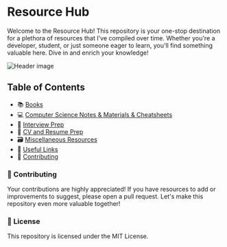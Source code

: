 # Resource Hub
Welcome to the Resource Hub! This repository is your one-stop destination for a plethora of resources that I've compiled over time. Whether you're a developer, student, or just someone eager to learn, you'll find something valuable here. Dive in and enrich your knowledge!

![Header image](https://www.promptcloud.com/wp-content/uploads/2017/10/sources-of-data-collection.png)

## Table of Contents
- 📚 [Books](https://github.com/MohamedGalal-2/Resources/tree/main/Books)
- 💻 [Computer Science Notes & Materials & Cheatsheets](https://github.com/MohamedGalal-2/Resources/tree/main/Computer%20Science)
- 💼 [Interview Prep](https://github.com/MohamedGalal-2/Resources/tree/main/Interview%20Prep)
- 📰 [CV and Resume Prep](https://github.com/MohamedGalal-2/Resources/tree/main/CV%20Writing)
- 🗃️ [Miscellaneous Resources](https://github.com/MohamedGalal-2/Resources/tree/main/Miscellaneous%20Resources)
- 🔗 [Useful Links](https://github.com/MohamedGalal-2/Resources/blob/main/Useful_Material.md)
- 🤝 [Contributing](#Contributing)


### 🤝 Contributing
Your contributions are highly appreciated! If you have resources to add or improvements to suggest, please open a pull request. Let's make this repository even more valuable together!

### 📜 License
This repository is licensed under the MIT License.



